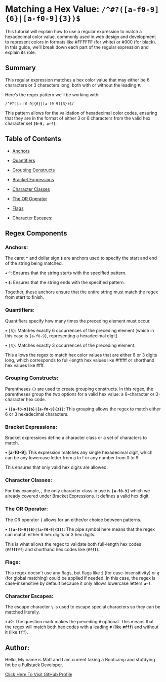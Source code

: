 # **Matching a Hex Value:** `/^#?([a-f0-9]{6}|[a-f0-9]{3})$`

This tutorial will explain how to use a regular expression to match a hexadecimal color value, commonly used in web design and development to represent colors in formats like #FFFFFF (for white) or #000 (for black). In this guide, we’ll break down each part of the regular expression and explain its role.

## **Summary**

This regular expression matches a hex color value that may either be 6 characters or 3 characters long, both with or without the leading **`#`**.

Here’s the regex pattern we’ll be working with:

	/^#?([a-f0-9]{6}|[a-f0-9]{3})$/

This pattern allows for the validation of hexadecimal color codes, ensuring that they are in the format of either 3 or 6 characters from the valid hex character set **`[0-9, a-f]`**.


## **Table of Contents**

- [Anchors](#anchors)

- [Quantifiers](#quantifiers)

- [Grouping Constructs](#grouping-constructs)

- [Bracket Expressions](#bracket-expressions)

- [Character Classes](#character-classes)

- [The OR Operator](#the-or-operator)

- [Flags](#flags)

- [Character Escapes:](#character-escapes)


## **Regex Components**

### **Anchors:**

The caret **`^`** and dollar sign **`$`** are anchors used to specify the start and end of the string being matched.

**•**	**`^`**: Ensures that the string starts with the specified pattern.

**•**	**`$`**: Ensures that the string ends with the specified pattern.

Together, these anchors ensure that the entire string must match the regex from start to finish.

### **Quantifiers:**

Quantifiers specify how many times the preceding element must occur.

**•**  	`{6}`: Matches exactly 6 occurrences of the preceding element (which in this case is `[a-f0-9]`, representing a hexadecimal digit).

**•**	`{3}`: Matches exactly 3 occurrences of the preceding element.

This allows the regex to match hex color values that are either 6 or 3 digits long, which corresponds to full-length hex values like #ffffff or shorthand hex values like #fff.

### **Grouping Constructs:**

Parentheses **`()`** are used to create grouping constructs. In this regex, the parentheses group the two options for a valid hex value: a 6-character or 3-character hex code.

**•**	**`([a-f0-9]{6}|[a-f0-9]{3})`**: This grouping allows the regex to match either 6 or 3 hexadecimal characters.

### **Bracket Expressions:**

Bracket expressions define a character class or a set of characters to match.

**•**	**[a-f0-9]**: This expression matches any single hexadecimal digit, which can be any lowercase letter from a to f or any number from 0 to 9.

This ensures that only valid hex digits are allowed.

### **Character Classes:**

For this example, , the only character class in use is **`[a-f0-9]`** which we already covered under Bracket Expressions. It defines a valid hex digit.

### **The OR Operator:**

The OR operator **`|`** allows for an either/or choice between patterns.

**•**	**`([a-f0-9]{6}|[a-f0-9]{3})`**: The pipe symbol here means that the regex can match either 6 hex digits or 3 hex digits.

This is what allows the regex to validate both full-length hex codes (**`#ffffff`**) and shorthand hex codes like (**`#fff`**).

### **Flags:**

This regex doesn't use any flags, but flags like **`i`** (for case-insensitivity) or **`g`** (for global matching) could be applied if needed. In this case, the regex is case-insensitive by default because it only allows lowercase letters **`a-f`**.

### **Character Escapes:**

The escape character **`\`** is used to escape special characters so they can be matched literally.


**•**	**`#?`**: The question mark makes the preceding **`#`** optional. This means that the regex will match both hex codes with a leading **`#`** (like **`#fff`**) and without it (like **`fff`**).

## **Author:**

Hello, My name is Matt and I am current taking a Bootcamp and stufdying fot be a Fullstack Developer. 

 [Click Here To Visit GitHub Profile](https://github.com/Voobane)